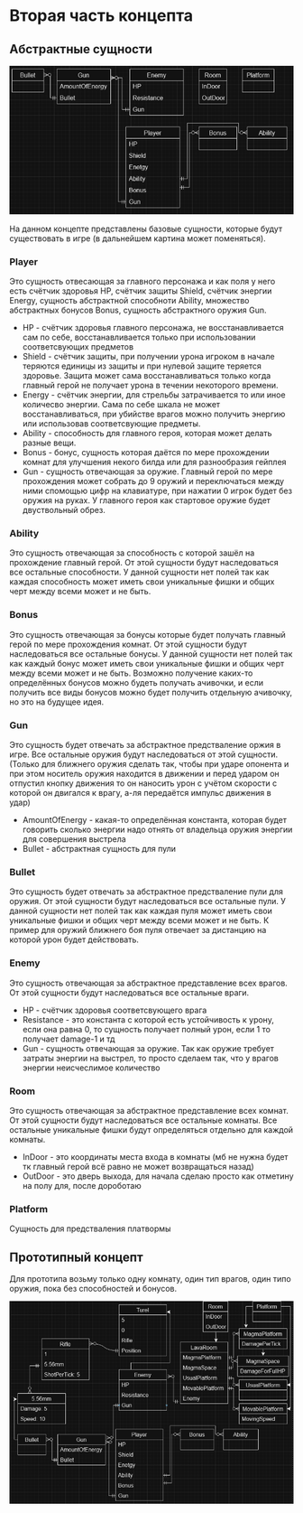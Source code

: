 # Вторая часть концепта

## Абстрактные сущности
![pics](./docs/abstruct_entities.png)

На данном концепте представлены базовые сущности, которые будут существовать в игре (в дальнейшем картина может поменяться).

### Player

Это сущность отвесающая за главного персонажа и как поля у него есть счётчик здоровья HP, счётчик защиты Shield, счётчик энергии Energy, сущность абстрактной способноти Ability, множество абстрактных бонусов Bonus, сущность абстрактного оружия Gun.

- HP - счётчик здоровья главного персонажа, не восстанавливается сам по себе, восстанавливается только при использовании соответсвующих предметов
- Shield - счётчик защиты, при получении урона игроком в начале теряются единицы из защиты и при нулевой защите теряется здоровье. Защита может сама восстанавливаться только когда главный герой не получает урона в течении некоторого времени.
- Energy - счётчик энергии, для стрельбы затрачивается то или иное количесво энергии. Сама по себе шкала не может восстанавливаться, при убийстве врагов можно получить энергию или использовав соответсвующие предметы.
- Ability - способность для главного героя, которая может делать разные вещи.
- Bonus - бонус, сущность которая даётся по мере прохождении комнат для улучшения некого билда или для разнообразия гейплея
- Gun - сущность отвечающая за оружие. Главный герой по мере прохождения может собрать до 9 оружий и переключаться между ними спомощью цифр на клавиатуре, при нажатии 0 игрок будет без оружия на руках. У главного героя как стартовое оружие будет двуствольный обрез.

### Ability

Это сущность отвечающая за способность с которой зашёл на прохождение главный герой. От этой сущности будут наследоваться все остальные способности. У данной сущности нет полей так как каждая способность может иметь свои уникальные фишки и общих черт между всеми может и не быть. 

### Bonus

Это сущность отвечающая за бонусы которые будет получать главный герой по мере прохождения комнат. От этой сущности будут наследоваться все остальные бонусы. У данной сущности нет полей так как каждый бонус может иметь свои уникальные фишки и общих черт между всеми может и не быть. Возможно получение каких-то определённых бонусов можно будеть получать ачивочки, и если получить все виды бонусов можно будет получить отдельную ачивочку, но это на будущее идея.

### Gun

Это сущность будет отвечать за абстрактное предстваление оржия в игре. Все остальные оружия будут наследоваться от этой сущности. (Только для ближнего оружия сделать так, чтобы при ударе опонента и при этом носитель оружия находится в движении и перед ударом он отпустил кнопку движения то он наносить урон с учётом скорости с которой он двигался к врагу, а-ля передаётся импульс движения в удар)

- AmountOfEnergy - какая-то определённая константа, которая будет говорить сколько энергии надо отнять от владельца оружия энергии для совершения выстрела
- Bullet - абстрактная сущность для пули

### Bullet

Это сущность будет отвечать за абстрактное предстваление пули для оружия. От этой сущности будут наследоваться все остальные пули. У данной сущности нет полей так как каждая пуля может иметь свои уникальные фишки и общих черт между всеми может и не быть. К пример для оружий ближнего боя пуля отвечает за дистанцию на которой урон будет действовать. 

### Enemy 

Это сущность отвечающая за абстрактное представление всех врагов. От этой сущности будут наследоваться все остальные враги.

- HP - счётчик здоровья соответсвующего врага
- Resistance - это константа с которой есть устойчивость к урону, если она равна 0, то сущность получает полный урон, если 1 то получает damage-1 и тд
- Gun - сущность отвечающая за оружие. Так как оружие требует затраты энергии на выстрел, то просто сделаем так, что у врагов энергии неисчеслимое количество

### Room

Это сущность отвечающая за абстрактное представление всех комнат. От этой сущности будут наследоваться все остальные комнаты. Все остальные уникальные фишки будут определяться отдельно для каждой комнаты.

- InDoor - это координаты места входа в комнаты (мб не нужна будет тк главный герой всё равно не может возвращаться назад)
- OutDoor - это дверь выхода, для начала сделаю просто как отметину на полу для, после дороботаю

### Platform

Сущность для предстваления платвормы


## Прототипный концепт

Для прототипа возьму только одну комнату, один тип врагов, один типо оружия, пока без способностей и бонусов.

![pics](./docs/prototype_concept.png)